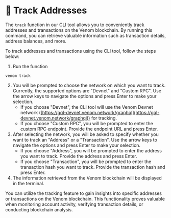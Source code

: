 # 🔎 Track Addresses

The `track` function in our CLI tool allows you to conveniently track addresses and transactions on the Venom blockchain. By running this command, you can retrieve valuable information such as transaction details, address balances, and more.

To track addresses and transactions using the CLI tool, follow the steps below:

1. Run the function&#x20;

```
venom track
```

2. You will be prompted to choose the network on which you want to track. Currently, the supported options are "Devnet" and "Custom RPC". Use the arrow keys to navigate the options and press Enter to make your selection.
   * If you choose "Devnet", the CLI tool will use the Venom Devnet network ([https://gql-devnet.venom.network/graphql](https://gql-devnet.venom.network/graphql)) for tracking.
   * If you choose "Custom RPC", you will be prompted to enter the custom RPC endpoint. Provide the endpoint URL and press Enter.
3. After selecting the network, you will be asked to specify whether you want to track an "Address" or a "Transaction". Use the arrow keys to navigate the options and press Enter to make your selection.
   * If you choose "Address", you will be prompted to enter the address you want to track. Provide the address and press Enter.
   * If you choose "Transaction", you will be prompted to enter the transaction hash you want to track. Provide the transaction hash and press Enter.
4. The information retrieved from the Venom blockchain will be displayed in the terminal.

You can utilize the tracking feature to gain insights into specific addresses or transactions on the Venom blockchain. This functionality proves valuable when monitoring account activity, verifying transaction details, or conducting blockchain analysis.
